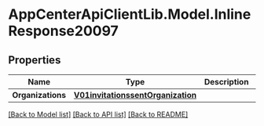 # AppCenterApiClientLib.Model.InlineResponse20097
## Properties

Name | Type | Description | Notes
------------ | ------------- | ------------- | -------------
**Organizations** | [**V01invitationssentOrganization**](V01invitationssentOrganization.md) |  | 

[[Back to Model list]](../README.md#documentation-for-models) [[Back to API list]](../README.md#documentation-for-api-endpoints) [[Back to README]](../README.md)

